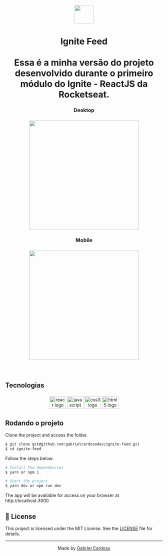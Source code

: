 <div align="center">
  <img height="60" src="https://i.imgur.com/05Qqcra.png"  />
</div>

###

<h1 align="center">Ignite Feed<br><br>Essa é a minha versão do projeto desenvolvido durante o primeiro módulo do Ignite - ReactJS da Rocketseat.</h1>

###

<h3 align="center">Desktop</h3>

###

<div align="center">
  <img height="350" src="https://i.imgur.com/ufydoVF.png"  />
</div>

###

<h3 align="center">Mobile</h3>

###

<div align="center">
  <img height="350" src="https://i.imgur.com/VBytGWi.png"  />
</div>

###

<br clear="both">

<h2 align="left">Tecnologias</h2>

###

<div align="center">
  <img src="https://cdn.jsdelivr.net/gh/devicons/devicon/icons/react/react-original.svg" height="40" width="52" alt="react logo"  />
  <img src="https://cdn.jsdelivr.net/gh/devicons/devicon/icons/javascript/javascript-original.svg" height="40" width="52" alt="javascript logo"  />
  <img src="https://cdn.jsdelivr.net/gh/devicons/devicon/icons/css3/css3-original.svg" height="40" width="52" alt="css3 logo"  />
  <img src="https://cdn.jsdelivr.net/gh/devicons/devicon/icons/html5/html5-original.svg" height="40" width="52" alt="html5 logo"  />
</div>

###

## Rodando o projeto

Clone the project and access the folder.

```bash
$ git clone git@github.com:gabrielcardosodev/ignite-feed.git
$ cd ignite-feed
```

Follow the steps below:

```bash
# Install the dependencies
$ yarn or npm i

# Start the project
$ yarn dev or npm run dev
```

The app will be available for access on your browser at http://localhost:3000


## 📝 License

This project is licensed under the MIT License. See the [LICENSE](LICENSE.md) file for details.

---

<p align="center">Made by <a href="https://github.com/gabrielcardosodev">Gabriel Cardoso</a></p>
